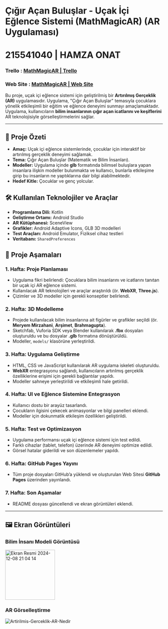 # **Çığır Açan Buluşlar - Uçak İçi Eğlence Sistemi (MathMagicAR) (AR Uygulaması)**
# **215541040 | HAMZA ONAT**
### Trello : [MathMagicAR | Trello](https://hamzaonat.github.io/)
### Web Site : [MathMagicAR | Web Site](https://hamzaonat.github.io/)

Bu proje, uçak içi eğlence sistemi için geliştirilmiş bir **Artırılmış Gerçeklik (AR)** uygulamasıdır. Uygulama, "Çığır Açan Buluşlar" temasıyla çocuklara yönelik etkileşimli bir eğitim ve eğlence deneyimi sunmayı amaçlamaktadır. Uygulama, kullanıcıların **bilim insanlarının çığır açan icatlarını ve keşiflerini** AR teknolojisiyle görselleştirmelerini sağlar.

---

## **🎯 Proje Özeti**

- **Amaç:** Uçak içi eğlence sistemlerinde, çocuklar için interaktif bir artırılmış gerçeklik deneyimi sağlamak.
- **Tema:** Çığır Açan Buluşlar (Matematik ve Bilim İnsanları).
- **Modeller:** Uygulama içinde **glb** formatında bilimsel buluşlara yapan insanlara ilişkin modeller bulunmakta ve kullanıcı, bunlarla etkileşime girip bu insanların ne yaptıklarına dair bilgi alabilmektedir.
- **Hedef Kitle:** Çocuklar ve genç yolcular.

## 🛠️ Kullanılan Teknolojiler ve Araçlar
- **Programlama Dili:** Kotlin
- **Geliştirme Ortamı:** Android Studio
- **AR Kütüphanesi:** SceneView
- **Grafikler:** Android Adaptive Icons, GLB 3D modelleri
- **Test Araçları:** Android Emulator, Fiziksel cihaz testleri
- **Veritabanı:** `SharedPreferences`

## **📌 Proje Aşamaları**

### **1. Hafta: Proje Planlaması**
- Uygulama fikri belirlendi: Çocuklara bilim insanlarını ve icatlarını tanıtan bir uçak içi AR eğlence sistemi.
- Kullanılacak AR teknolojileri ve araçlar araştırıldı (ör. **WebXR**, **Three.js**).
- Çizimler ve 3D modeller için gerekli konseptler belirlendi.

### **2. Hafta: 3D Modelleme**
- Projede kullanılacak bilim insanlarına ait figürler ve grafikler seçildi (ör. **Meryem Mirzahani**, **Arşimet**, **Brahmagupta**).
- Sketchfab, Vuforia SDK veya Blender kullanılarak **.fbx** dosyaları oluşturuldu ve bu dosyalar **.glb** formatına dönüştürüldü.
- Modeller, `models/` klasörüne yerleştirildi.

### **3. Hafta: Uygulama Geliştirme**
- HTML, CSS ve JavaScript kullanılarak AR uygulama iskeleti oluşturuldu.
- **WebXR** entegrasyonu sağlandı, kullanıcıların artırılmış gerçeklik özelliklerine erişimi için gerekli bağlantılar yapıldı.
- Modeller sahneye yerleştirildi ve etkileşimli hale getirildi.

### **4. Hafta: UI ve Eğlence Sistemine Entegrasyon**
- Kullanıcı dostu bir arayüz tasarlandı.
- Çocukların ilgisini çekecek animasyonlar ve bilgi panelleri eklendi.
- Modeller için dokunmatik etkileşim özellikleri geliştirildi.

### **5. Hafta: Test ve Optimizasyon**
- Uygulama performansı uçak içi eğlence sistemi için test edildi.
- Farklı cihazlar (tablet, telefon) üzerinde AR deneyimi optimize edildi.
- Görsel hatalar giderildi ve son düzenlemeler yapıldı.

### **6. Hafta: GitHub Pages Yayını**
- Tüm proje dosyaları GitHub’a yüklendi ve oluşturulan Web Sitesi **GitHub Pages** üzerinden yayınlandı.

### **7. Hafta: Son Aşamalar**
- README dosyası güncellendi ve ekran görüntüleri eklendi.


---

## **🖼️ Ekran Görüntüleri**

### **Bilim İnsanı Modeli Görüntüsü**
<img width="159" alt="Ekran Resmi 2024-12-08 21 04 14" src="https://github.com/user-attachments/assets/b0214374-5656-49b8-b7e8-5149edf4984b">



### **AR Görselleştirme**
![Artirilmis-Gerceklik-AR-Nedir](https://github.com/user-attachments/assets/dd43c577-d3ae-4412-8f71-f391de269cf7)



